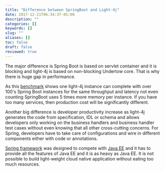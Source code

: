 ```yaml
---
title: "Difference between SpringBoot and Light-4j"
date: 2017-12-21T06:34:37-05:00
description: ""
categories: []
keywords: []
slug: ""
aliases: []
toc: false
draft: false
reviewed: true
---
```


The major difference is Spring Boot is based on servlet container and it is blocking
and light-4j is based on non-blocking Undertow core. That is why there is huge gap
in performance. 

As this [benchmark][] shows one light-4j instance can complete with over 100's Spring 
Boot instances for the same throughput and latency not even counting SpringBoot uses 5 
times more memory per instance. If you have too many services, then production cost
will be significantly different. 

Another big difference is developer productivity increase as light-4j generates the
code from specification, IDL or schema and allows developers only working on the
business handlers and business handler test cases without even knowing that all other
cross-cutting concerns. For Spring, developers have to take care of configurations
and wire in different components either with code or annotations.

[Spring framework][] was designed to compete with [Java EE][] and it has to provide
all the features of Java EE and it is as heavy as Java EE. It is not possible to
build light-weight cloud native application without eating too much resources.

[benchmark]: https://github.com/networknt/microservices-framework-benchmark
[Spring framework]: /architecture/spring-is-bloated/
[Java EE]: /architecture/jee-is-dead/

